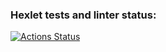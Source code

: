 ### Hexlet tests and linter status:
[![Actions Status](https://github.com/Artemka2510/devops-for-programmers-project-74/actions/workflows/hexlet-check.yml/badge.svg)](https://github.com/Artemka2510/devops-for-programmers-project-74/actions)